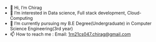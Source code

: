 - 👋 Hi, I’m Chirag
- 👀 I’m interested in Data science, Full stack development, Cloud-Computing
- 🌱 I’m currently pursuing my B.E Degree(Undergraduate) in Computer Science Engineering(3rd year)
- 📫 How to reach me : 
Email: 1rn21cs047.chirag@gmail.com




